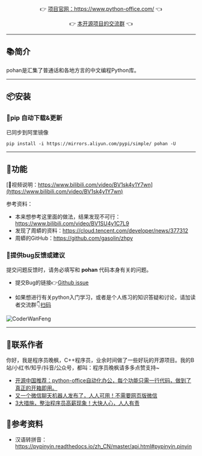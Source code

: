 
<p align="center">
	👉 <a target="_blank" href="https://www.python-office.com/">项目官网：https://www.python-office.com/</a> 👈
</p>
<p align="center">
	👉 <a target="_blank" href="https://python-office-1300615378.cos.ap-chongqing.myqcloud.com/python-office.jpg">本开源项目的交流群</a> 👈
</p>



-------------------------------------------------------------------------------

## 📚简介


pohan是汇集了普通话和各地方言的中文编程Python库。

-------------------------------------------------------------------------------

## 📦安装

### 🍊pip 自动下载&更新

已同步到阿里镜像

```
pip install -i https://mirrors.aliyun.com/pypi/simple/ pohan -U
```


-------------------------------------------------------------------------------

## 📝功能

[📘视频说明：https://www.bilibili.com/video/BV1sk4y1Y7wn](https://www.bilibili.com/video/BV1sk4y1Y7wn)

参考资料：

- 本来想参考这里面的做法，结果发现不可行：https://www.bilibili.com/video/BV1SU4y1C7L9
- 发现了周蟒的资料：https://cloud.tencent.com/developer/news/377312
- 周蟒的GitHub：https://github.com/gasolin/zhpy
### 🐞提供bug反馈或建议

提交问题反馈时，请务必填写和 **pohan** 代码本身有关的问题。

- 提交Bug的链接👉[Github issue](https://github.com/CoderWanFeng/pohan/issues)

- 如果想进行有关python入门学习，或者是个人练习的知识答疑和讨论，请加读者交流群👇[扫码](http://www.python4office.cn/wechat-group/)

![CoderWanFeng](https://python-office-1300615378.cos.ap-chongqing.myqcloud.com/python-office-qr.jpg)

-------------------------------------------------------------------------------


## 📌联系作者

你好，我是程序员晚枫，C++程序员，业余时间做了一些好玩的开源项目。我的B站/小红书/知乎/抖音/公众号，都叫：程序员晚枫请多多点赞支持~

- [开源中国推荐：python-office自动化办公，每个功能只需一行代码，做到了真正的开箱即用。](https://mp.weixin.qq.com/s/d2m7xYCLXF8QUlr-5sSuPA)
- [又一个微信聊天机器人发布了，人人可用！不需要网页版微信](https://www.bilibili.com/video/BV1Xa411u7yU)
- [3大措施，整治程序员高薪现象！大快人心，人人有责](https://www.bilibili.com/video/BV1sd4y1c7T9)


## 📕参考资料

- 汉语转拼音：https://pypinyin.readthedocs.io/zh_CN/master/api.html#pypinyin.pinyin